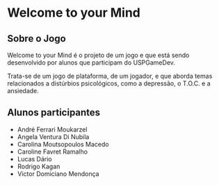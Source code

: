 # Welcome to your Mind

## Sobre o Jogo

Welcome to your Mind é o projeto de um jogo e que está sendo desenvolvido por alunos que participam do USPGameDev.

Trata-se de um jogo de plataforma, de um jogador, e que aborda temas relacionados a distúrbios psicológicos, como a depressão, o T.O.C. e a ansiedade.

## Alunos participantes

* André Ferrari Moukarzel
* Angela Ventura Di Nubila
* Carolina Moutsopoulos Macedo
* Caroline Favret Ramalho
* Lucas Dário
* Rodrigo Kagan
* Victor Domiciano Mendonça
